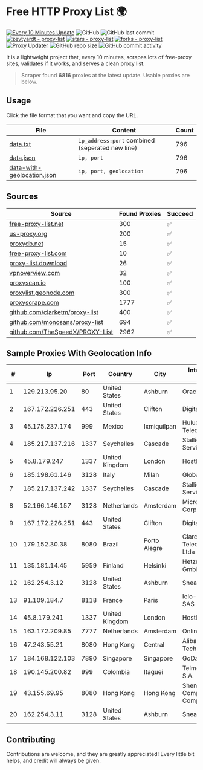 
# Free HTTP Proxy List 🌍

[![Every 10 Minutes Update](https://github.com/mertguvencli/http-proxy-list/actions/workflows/main.yml/badge.svg?branch=main)](https://github.com/mertguvencli/http-proxy-list/actions/workflows/main.yml)
![GitHub](https://img.shields.io/github/license/mertguvencli/http-proxy-list)
![GitHub last commit](https://img.shields.io/github/last-commit/mertguvencli/http-proxy-list)
[![zevtyardt - proxy-list](https://img.shields.io/static/v1?label=zevtyardt&message=proxy-list&color=blue&logo=github)](https://github.com/zevtyardt/proxy-list "Go to GitHub repo")
[![stars - proxy-list](https://img.shields.io/github/stars/zevtyardt/proxy-list?style=social)](https://github.com/zevtyardt/proxy-list)
[![forks - proxy-list](https://img.shields.io/github/forks/zevtyardt/proxy-list?style=social)](https://github.com/zevtyardt/proxy-list)
[![Proxy Updater](https://github.com/zevtyardt/proxy-list/workflows/Proxy%20Updater/badge.svg)](https://github.com/zevtyardt/proxy-list/actions?query=workflow:"Proxy+Updater")
![GitHub repo size](https://img.shields.io/github/repo-size/zevtyardt/proxy-list)
[![GitHub commit activity](https://img.shields.io/github/commit-activity/m/zevtyardt/proxy-list?logo=commits)](https://github.com/zevtyardt/proxy-list/commits/main)

It is a lightweight project that, every 10 minutes, scrapes lots of free-proxy sites, validates if it works, and serves a clean proxy list.

> Scraper found **6816** proxies at the latest update. Usable proxies are below.

## Usage

Click the file format that you want and copy the URL.

|File|Content|Count|
|----|-------|-----|
|[data.txt](https://raw.githubusercontent.com/mertguvencli/http-proxy-list/main/proxy-list/data.txt)|`ip_address:port` combined (seperated new line)|796|
|[data.json](https://raw.githubusercontent.com/mertguvencli/http-proxy-list/main/proxy-list/data.json)|`ip, port`|796|
|[data-with-geolocation.json](https://raw.githubusercontent.com/mertguvencli/http-proxy-list/main/proxy-list/data-with-geolocation.json)|`ip, port, geolocation`|796|

## Sources

|Source|Found Proxies|Succeed|
|------|-------------|-------|
|[free-proxy-list.net](https://free-proxy-list.net)|300|✅|
|[us-proxy.org](https://www.us-proxy.org)|200|✅|
|[proxydb.net](http://proxydb.net)|15|✅|
|[free-proxy-list.com](https://free-proxy-list.com/?page=&port=&type%5B%5D=http&type%5B%5D=https&up_time=0&search=Search)|10|✅|
|[proxy-list.download](https://www.proxy-list.download/HTTP)|26|✅|
|[vpnoverview.com](https://vpnoverview.com/privacy/anonymous-browsing/free-proxy-servers)|32|✅|
|[proxyscan.io](https://www.proxyscan.io)|100|✅|
|[proxylist.geonode.com](https://proxylist.geonode.com/api/proxy-list?limit=300&page=1&sort_by=lastChecked&sort_type=desc&protocols=http,https)|300|✅|
|[proxyscrape.com](https://api.proxyscrape.com/v2/?request=displayproxies&protocol=http&timeout=10000&country=all&ssl=all&anonymity=all)|1777|✅|
|[github.com/clarketm/proxy-list](https://raw.githubusercontent.com/clarketm/proxy-list/master/proxy-list-raw.txt)|400|✅|
|[github.com/monosans/proxy-list](https://raw.githubusercontent.com/monosans/proxy-list/main/proxies/http.txt)|694|✅|
|[github.com/TheSpeedX/PROXY-List](https://raw.githubusercontent.com/TheSpeedX/PROXY-List/master/http.txt)|2962|✅|


## Sample Proxies With Geolocation Info

|#|Ip|Port|Country|City|Internet Service Provider|
|-|--|----|-------|----|-------------------------|
|1|129.213.95.20|80|United States|Ashburn|Oracle Corporation|
|2|167.172.226.251|443|United States|Clifton|DigitalOcean, LLC|
|3|45.175.237.174|999|Mexico|Ixmiquilpan|Hulux Telecomunicaciones|
|4|185.217.137.216|1337|Seychelles|Cascade|Stallion Network Services Limited|
|5|45.8.179.247|1337|United Kingdom|London|Hostland LLC|
|6|185.198.61.146|3128|Italy|Milan|Global Router LLC|
|7|185.217.137.242|1337|Seychelles|Cascade|Stallion Network Services Limited|
|8|52.166.146.157|3128|Netherlands|Amsterdam|Microsoft Corporation|
|9|167.172.226.251|443|United States|Clifton|DigitalOcean, LLC|
|10|179.152.30.38|8080|Brazil|Porto Alegre|Claro NXT Telecomunicacoes Ltda|
|11|135.181.14.45|5959|Finland|Helsinki|Hetzner Online GmbH|
|12|162.254.3.12|3128|United States|Ashburn|Sneaker Server|
|13|91.109.184.7|8118|France|Paris|Ielo-liazo Services SAS|
|14|45.8.179.241|1337|United Kingdom|London|Hostland LLC|
|15|163.172.209.85|7777|Netherlands|Amsterdam|Online SAS NL|
|16|47.243.55.21|8080|Hong Kong|Central|Alibaba (US) Technology Co., Ltd.|
|17|184.168.122.103|7890|Singapore|Singapore|GoDaddy.com, LLC|
|18|190.145.200.82|999|Colombia|Itaguei|Telmex Colombia S.A.|
|19|43.155.69.95|8080|Hong Kong|Hong Kong|Shenzhen Tencent Computer Systems Company Limited|
|20|162.254.3.11|3128|United States|Ashburn|Sneaker Server|



## Contributing

Contributions are welcome, and they are greatly appreciated! Every
little bit helps, and credit will always be given.

